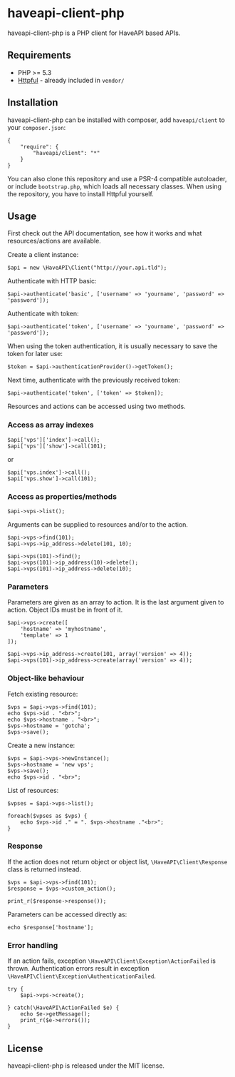 haveapi-client-php
==================

haveapi-client-php is a PHP client for HaveAPI based APIs.

Requirements
------------
 - PHP >= 5.3
 - [Httpful](http://phphttpclient.com/) - already included in `vendor/`

Installation
------------
haveapi-client-php can be installed with composer, add `haveapi/client` to your `composer.json`:

	{
		"require": {
			"haveapi/client": "*"
		}
	}

You can also clone this repository and use a PSR-4 compatible autoloader, or include
`bootstrap.php`, which loads all necessary classes. When using the repository, you
have to install Httpful yourself.

Usage
-----

First check out the API documentation, see how it works and what resources/actions
are available.

Create a client instance:

	$api = new \HaveAPI\Client("http://your.api.tld");

Authenticate with HTTP basic:

	$api->authenticate('basic', ['username' => 'yourname', 'password' => 'password']);

Authenticate with token:

	$api->authenticate('token', ['username' => 'yourname', 'password' => 'password']);

When using the token authentication, it is usually necessary to save the token for later use:

	$token = $api->authenticationProvider()->getToken();

Next time, authenticate with the previously received token:

	$api->authenticate('token', ['token' => $token]);

Resources and actions can be accessed using two methods.

### Access as array indexes

	$api['vps']['index']->call();
	$api['vps']['show']->call(101);

or

	$api['vps.index']->call();
	$api['vps.show']->call(101);

### Access as properties/methods

	$api->vps->list();

Arguments can be supplied to resources and/or to the action.

	$api->vps->find(101);
	$api->vps->ip_address->delete(101, 10);

	$api->vps(101)->find();
	$api->vps(101)->ip_address(10)->delete();
	$api->vps(101)->ip_address->delete(10);

### Parameters
Parameters are given as an array to action. It is the last argument given to action.
Object IDs must be in front of it.

	$api->vps->create([
		'hostname' => 'myhostname',
		'template' => 1
	]);

	$api->vps->ip_address->create(101, array('version' => 4));
	$api->vps(101)->ip_address->create(array('version' => 4));

### Object-like behaviour
Fetch existing resource:

	$vps = $api->vps->find(101);
	echo $vps->id . "<br>";
	echo $vps->hostname . "<br>";
	$vps->hostname = 'gotcha';
	$vps->save();

Create a new instance:

	$vps = $api->vps->newInstance();
	$vps->hostname = 'new vps';
	$vps->save();
	echo $vps->id . "<br>";

List of resources:

	$vpses = $api->vps->list();
	
	foreach($vpses as $vps) {
		echo $vps->id ." = ". $vps->hostname ."<br>";
	}

### Response
If the action does not return object or object list, `\HaveAPI\Client\Response` class is returned instead.

	$vps = $api->vps->find(101);
	$response = $vps->custom_action();
	
	print_r($response->response());

Parameters can be accessed directly as:

	echo $response['hostname'];

### Error handling
If an action fails, exception `\HaveAPI\Client\Exception\ActionFailed` is thrown. Authentication errors
result in exception `\HaveAPI\Client\Exception\AuthenticationFailed`.

	try {
		$api->vps->create();
		
	} catch(\HaveAPI\ActionFailed $e) {
		echo $e->getMessage();
		print_r($e->errors());
	}

License
-------
haveapi-client-php is released under the MIT license.

